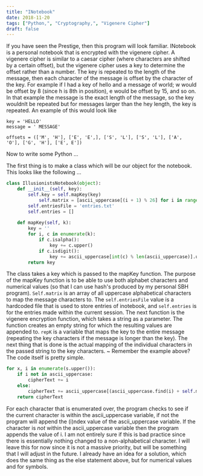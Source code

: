 ```yaml
---
title: "INotebook"
date: 2018-11-20
tags: ["Python,", "Cryptography,", "Vigenere Cipher"]
draft: false
---
```


If you have seen the Prestige, then this program will look familiar. INotebook is a personal notebook that is encrypted with the vigenere cipher. A vigenere cipher is similar to a caesar cipher (where characters are shifted by a certain offset), but the vigenere cipher uses a key to determine the offset rather than a number. The key is repeated to the length of the message, then each character of the message is offset by the character of the key. For example if I had a key of hello and a message of world; w would be offset by 8 (since h is 8th in position), e would be offset by 15, and so on. In that example the message is the exact length of the message, so the key wouldnlt be repeated but for messages larger than the hey length, the key is repeated. An example of this would look like

```
key = 'HELLO'
message = ' MESSAGE'

offsets = (['M', 'H'], ['E', 'E',], ['S', 'L'], ['S', 'L'], ['A', 'O'], ['G', 'H'], ['E', E'])
```

Now to write some Python ...

The first thing is to make a class which will be our object for the notebook. This looks like the following ...

```Python
class IllusionistsNotebook(object):
	def __init__(self, key):
		self.key = self.mapKey(key)
        	self.matrix = [ascii_uppercase[(i + 1) % 26] for i in range(len(ascii_uppercase))]
		self.entriesFile = 'entries.txt'
		self.entries = []
	
	def mapKey(self, k):
		key = ''
		for i, c in enumerate(k):
			if c.isalpha():
				key += c.upper()
			if c.isdigit():
				key += ascii_uppercase[int(c) % len(ascii_uppercase)].upper()
		return key
```

The class takes a key which is passed to the mapKey function. The purpose of the mapKey function is to be able to use both alphabet characters and numerical values (so that I can use hash's produced by my personal SBH program). `Self.matrix` is an array of all uppercase alphabetical characters to map the message characters to. The `self.entriesFile` value is a hardcoded file that is used to store entries of inotebook, and `self.entries` is for the entries made within the current session. The next function is the vigenere encryption function, which takes a string as a parameter. The function creates an empty string for which the resulting values are appended to. `repK` is a variable that maps the key to the entire message (repeating the key characters if the message is longer than the key). The next thing that is done is the actual mapping of the individual characters in the passed string to the key characters. ~ Remember the example above? The code itself is pretty simple.

```Python
for x, i in enumerate(s.upper()):
	if i not in ascii_uppercase:
		cipherText += i
	else:
		cipherText += ascii_uppercase[(ascii_uppercase.find(i) + self.matrix.index(repK[x])) % 26]
	return cipherText
```

For each character that is enumerated over, the program checks to see if the current character is within the ascii_uppercase variable, if not the program will append the (i)ndex value of the ascii_uppercase variable. If the character is *not* within the ascii_uppercase variable then the program appends the value of i. I am not entirely sure if this is bad practice since there is essentially nothing changed to a non-alphabetical character. I will leave this for now since it is not a massive priority, but will be something that I will adjust in the future. I already have an idea for a solution, which does the same thing as the else statement above, but for numerical values and for symbols. 

